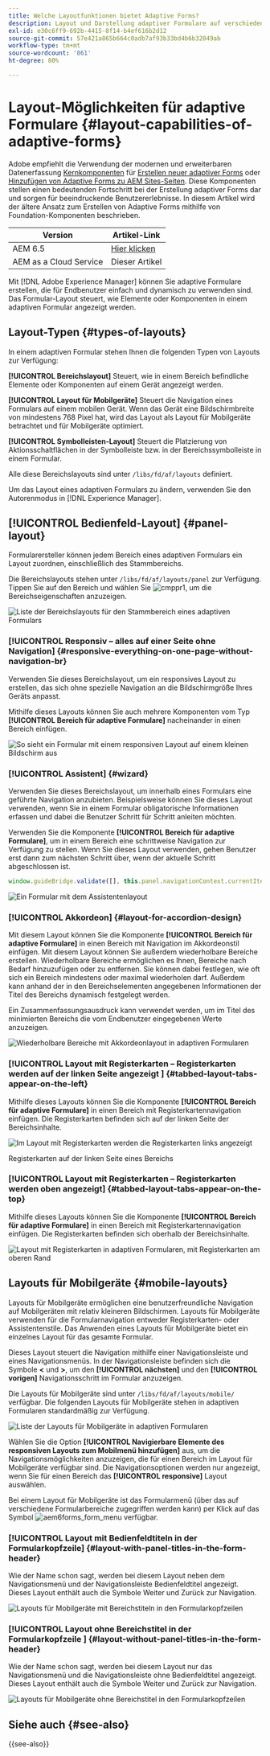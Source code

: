 ```yaml
---
title: Welche Layoutfunktionen bietet Adaptive Forms?
description: Layout und Darstellung adaptiver Formulare auf verschiedenen Geräten werden von den Layouteinstellungen geregelt. Machen Sie sich mit den verschiedenen Layouts und ihrer Anwendung vertraut.
exl-id: e30c6ff9-692b-4415-8f14-b4ef616b2d12
source-git-commit: 57e421a865b664c0adb7af93b33bd4b6b32049ab
workflow-type: tm+mt
source-wordcount: '861'
ht-degree: 80%

---
```


# Layout-Möglichkeiten für adaptive Formulare {#layout-capabilities-of-adaptive-forms}

<span class="preview"> Adobe empfiehlt die Verwendung der modernen und erweiterbaren Datenerfassung [Kernkomponenten](https://experienceleague.adobe.com/docs/experience-manager-core-components/using/adaptive-forms/introduction.html?lang=de) für [Erstellen neuer adaptiver Forms](/help/forms/creating-adaptive-form-core-components.md) oder [Hinzufügen von Adaptive Forms zu AEM Sites-Seiten](/help/forms/create-or-add-an-adaptive-form-to-aem-sites-page.md). Diese Komponenten stellen einen bedeutenden Fortschritt bei der Erstellung adaptiver Forms dar und sorgen für beeindruckende Benutzererlebnisse. In diesem Artikel wird der ältere Ansatz zum Erstellen von Adaptive Forms mithilfe von Foundation-Komponenten beschrieben. </span>


| Version | Artikel-Link |
| -------- | ---------------------------- |
| AEM 6.5 | [Hier klicken](https://experienceleague.adobe.com/docs/experience-manager-65/forms/adaptive-forms-basic-authoring/layout-capabilities-adaptive-forms.html) |
| AEM as a Cloud Service | Dieser Artikel |

Mit [!DNL Adobe Experience Manager] können Sie adaptive Formulare erstellen, die für Endbenutzer einfach und dynamisch zu verwenden sind. Das Formular-Layout steuert, wie Elemente oder Komponenten in einem adaptiven Formular angezeigt werden.

<!-- ## Prerequisite knowledge {#prerequisite-knowledge}

Before learning about the different layout capabilities of Adaptive Forms, read [Introduction to authoring forms](introduction-forms-authoring.md) to know more about Adaptive Forms. -->

## Layout-Typen {#types-of-layouts}

In einem adaptiven Formular stehen Ihnen die folgenden Typen von Layouts zur Verfügung:

**[!UICONTROL Bereichslayout]** Steuert, wie in einem Bereich befindliche Elemente oder Komponenten auf einem Gerät angezeigt werden.

**[!UICONTROL Layout für Mobilgeräte]** Steuert die Navigation eines Formulars auf einem mobilen Gerät. Wenn das Gerät eine Bildschirmbreite von mindestens 768 Pixel hat, wird das Layout als Layout für Mobilgeräte betrachtet und für Mobilgeräte optimiert.

**[!UICONTROL Symbolleisten-Layout]** Steuert die Platzierung von Aktionsschaltflächen in der Symbolleiste bzw. in der Bereichssymbolleiste in einem Formular.

Alle diese Bereichslayouts sind unter `/libs/fd/af/layouts` definiert.

Um das Layout eines adaptiven Formulars zu ändern, verwenden Sie den Autorenmodus in [!DNL Experience Manager].

## [!UICONTROL Bedienfeld-Layout] {#panel-layout}

Formularersteller können jedem Bereich eines adaptiven Formulars ein Layout zuordnen, einschließlich des Stammbereichs.

Die Bereichslayouts stehen unter `/libs/fd/af/layouts/panel` zur Verfügung. Tippen Sie auf den Bereich und wählen Sie ![cmppr1](assets/configure-icon.svg), um die Bereichseigenschaften anzuzeigen.

![Liste der Bereichslayouts für den Stammbereich eines adaptiven Formulars](assets/layouts.png)

### [!UICONTROL Responsiv – alles auf einer Seite ohne Navigation] {#responsive-everything-on-one-page-without-navigation-br}

Verwenden Sie dieses Bereichslayout, um ein responsives Layout zu erstellen, das sich ohne spezielle Navigation an die Bildschirmgröße Ihres Geräts anpasst.

Mithilfe dieses Layouts können Sie auch mehrere Komponenten vom Typ **[!UICONTROL Bereich für adaptive Formulare]** nacheinander in einen Bereich einfügen.

![So sieht ein Formular mit einem responsiven Layout auf einem kleinen Bildschirm aus](assets/responsive-layout.png)

### [!UICONTROL Assistent] {#wizard}

Verwenden Sie dieses Bereichslayout, um innerhalb eines Formulars eine geführte Navigation anzubieten. Beispielsweise können Sie dieses Layout verwenden, wenn Sie in einem Formular obligatorische Informationen erfassen und dabei die Benutzer Schritt für Schritt anleiten möchten.

Verwenden Sie die Komponente **[!UICONTROL Bereich für adaptive Formulare]**, um in einem Bereich eine schrittweise Navigation zur Verfügung zu stellen. Wenn Sie dieses Layout verwenden, gehen Benutzer erst dann zum nächsten Schritt über, wenn der aktuelle Schritt abgeschlossen ist.

```javascript
window.guideBridge.validate([], this.panel.navigationContext.currentItem.somExpression)
```

![Ein Formular mit dem Assistentenlayout](assets/wizard-layout2.png)

### [!UICONTROL Akkordeon] {#layout-for-accordion-design}

Mit diesem Layout können Sie die Komponente **[!UICONTROL Bereich für adaptive Formulare]** in einen Bereich mit Navigation im Akkordeonstil einfügen. Mit diesem Layout können Sie außerdem wiederholbare Bereiche erstellen. Wiederholbare Bereiche ermöglichen es Ihnen, Bereiche nach Bedarf hinzuzufügen oder zu entfernen. Sie können dabei festlegen, wie oft sich ein Bereich mindestens oder maximal wiederholen darf. Außerdem kann anhand der in den Bereichselementen angegebenen Informationen der Titel des Bereichs dynamisch festgelegt werden.

Ein Zusammenfassungsausdruck kann verwendet werden, um im Titel des minimierten Bereichs die vom Endbenutzer eingegebenen Werte anzuzeigen.

![Wiederholbare Bereiche mit Akkordeonlayout in adaptiven Formularen](assets/accordion-layout.png)

### [!UICONTROL Layout mit Registerkarten – Registerkarten werden auf der linken Seite angezeigt &#x200B;] {#tabbed-layout-tabs-appear-on-the-left}

Mithilfe dieses Layouts können Sie die Komponente **[!UICONTROL Bereich für adaptive Formulare]** in einen Bereich mit Registerkartennavigation einfügen. Die Registerkarten befinden sich auf der linken Seite der Bereichsinhalte.

![Im Layout mit Registerkarten werden die Registerkarten links angezeigt](assets/tabs-on-left.png)

Registerkarten auf der linken Seite eines Bereichs

### [!UICONTROL Layout mit Registerkarten – Registerkarten werden oben angezeigt] {#tabbed-layout-tabs-appear-on-the-top}

Mithilfe dieses Layouts können Sie die Komponente **[!UICONTROL Bereich für adaptive Formulare]** in einen Bereich mit Registerkartennavigation einfügen. Die Registerkarten befinden sich oberhalb der Bereichsinhalte.

![Layout mit Registerkarten in adaptiven Formularen, mit Registerkarten am oberen Rand](assets/tabs-on-top.png)

## Layouts für Mobilgeräte {#mobile-layouts}

Layouts für Mobilgeräte ermöglichen eine benutzerfreundliche Navigation auf Mobilgeräten mit relativ kleineren Bildschirmen. Layouts für Mobilgeräte verwenden für die Formularnavigation entweder Registerkarten- oder Assistentenstile. Das Anwenden eines Layouts für Mobilgeräte bietet ein einzelnes Layout für das gesamte Formular.

Dieses Layout steuert die Navigation mithilfe einer Navigationsleiste und eines Navigationsmenüs. In der Navigationsleiste befinden sich die Symbole **&lt;** und **>**, um den **[!UICONTROL nächsten]** und den **[!UICONTROL vorigen]** Navigationsschritt im Formular anzuzeigen.

Die Layouts für Mobilgeräte sind unter `/libs/fd/af/layouts/mobile/` verfügbar. Die folgenden Layouts für Mobilgeräte stehen in adaptiven Formularen standardmäßig zur Verfügung.

![Liste der Layouts für Mobilgeräte in adaptiven Formularen](assets/mobile-navigation.png)

Wählen Sie die Option **[!UICONTROL Navigierbare Elemente des responsiven Layouts zum Mobilmenü hinzufügen]** aus, um die Navigationsmöglichkeiten anzuzeigen, die für einen Bereich im Layout für Mobilgeräte verfügbar sind. Die Navigationsoptionen werden nur angezeigt, wenn Sie für einen Bereich das **[!UICONTROL responsive]** Layout auswählen.

Bei einem Layout für Mobilgeräte ist das Formularmenü (über das auf verschiedene Formularbereiche zugegriffen werden kann) per Klick auf das Symbol ![aem6forms_form_menu](assets/rail-icon.svg) verfügbar.

### [!UICONTROL Layout mit Bedienfeldtiteln in der Formularkopfzeile] {#layout-with-panel-titles-in-the-form-header}

Wie der Name schon sagt, werden bei diesem Layout neben dem Navigationsmenü und der Navigationsleiste Bedienfeldtitel angezeigt. Dieses Layout enthält auch die Symbole Weiter und Zurück zur Navigation.

![Layouts für Mobilgeräte mit Bereichstiteln in den Formularkopfzeilen](assets/mobile-layout1.png)

### [!UICONTROL Layout ohne Bereichstitel in der Formularkopfzeile &#x200B;] {#layout-without-panel-titles-in-the-form-header}

Wie der Name schon sagt, werden bei diesem Layout nur das Navigationsmenü und die Navigationsleiste ohne Bedienfeldtitel angezeigt. Dieses Layout enthält auch die Symbole Weiter und Zurück zur Navigation.

![Layouts für Mobilgeräte ohne Bereichstitel in den Formularkopfzeilen](assets/mobile-layout2.png)

## Siehe auch {#see-also}

{{see-also}}


<!-- ## Toolbar layouts {#toolbar-layouts}

A Toolbar Layout controls positioning and display of any action buttons that you add to your Adaptive Forms. The layout can be added at a form level or at a panel level.

![A list of Toolbar Layouts in Adaptive Forms to control layout of buttons](assets/toolbar-layouts.png)

A list of Toolbar Layouts in Adaptive Forms

Toolbar layouts are available at `/libs/fd/af/layouts/toolbar` location. Adaptive Forms provide the following Toolbar Layouts, by default.

### [!UICONTROL Default layout for toolbar] {#default-layout-for-toolbar}

This layout is selected as the default layout when you add any action buttons in an Adaptive Form. Selecting this layout displays the same layout for both, desktop and mobile devices.

Also, you can add multiple toolbars containing action buttons configured with this layout. An action button is associated with a form control. You can configure the toolbars to be before or after a panel.

![Default view for toolbar](assets/toolbar_layout_default.png)

Default view for toolbar

### [!UICONTROL Mobile fixed layout for toolbar] {#mobile-fixed-layout-for-toolbar}

Select this layout to provide alternate layouts for desktop and mobile devices.

For the desktop layout, you can add Action buttons using some specific labels. Only one toolbar can be configured with this layout. If more than one toolbar is configured with this layout, there is an overlap for mobile devices and only one toolbar is visible. For example, you can have a toolbar at the bottom or the top of the form, or, after or before panels in the form.

For the Mobile layout, you can add action buttons using icons.

![Mobile fixed layout for toolbar](assets/toolbar_layout_mobile_fixed.png)

Mobile fixed layout for toolbar-->


